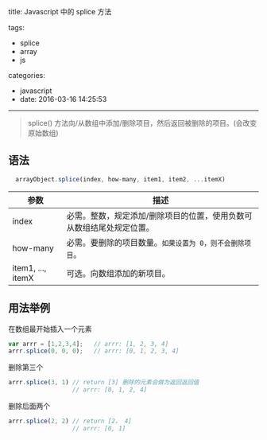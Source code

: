 title: Javascript 中的 splice 方法

tags:
  - splice
  - array
  - js

categories:
  - javascript
  - date: 2016-03-16 14:25:53

--------------------------------------------------------------------------------

> splice() 方法向/从数组中添加/删除项目，然后返回被删除的项目。(会改变原始数组)

## 语法

```js
  arrayObject.splice(index, how-many, item1, item2, ...itemX)
```

参数               | 描述
----------------- | -----------------------------------
index             | 必需。整数，规定添加/删除项目的位置，使用负数可从数组结尾处规定位置。
how-many          | 必需。要删除的项目数量。``如果设置为 0，则不会删除项目``。
item1, ..., itemX | 可选。向数组添加的新项目。

## 用法举例

在数组最开始插入一个元素
```js
var arrr = [1,2,3,4];   // arrr: [1, 2, 3, 4]
arrr.splice(0, 0, 0);   // arrr: [0, 1, 2, 3, 4]
```

删除第三个
```js
arrr.splice(3, 1) // return [3] 删除的元素会做为返回返回值
                  // arrr: [0, 1, 2, 4]
```

删除后面两个
```js
arrr.splice(2, 2) // return [2， 4]
                  // arrr: [0, 1]
```
